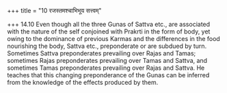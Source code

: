 +++
title = "10 रजस्तमश्चाभिभूय सत्त्वम्"

+++
14.10 Even though all the three Gunas of Sattva etc., are associated with the nature of the self conjoined with Prakrti in the form of body,
yet owing to the dominance of previous Karmas and the differences in the food nourishing the body, Sattva etc., preponderate or are subdued by turn. Sometimes Sattva preponderates prevailing over Rajas and Tamas;
sometimes Rajas preponderates prevailing over Tamas and Sattva, and sometimes Tamas preponderates prevailing over Rajas and Sattva. He teaches that this changing preponderance of the Gunas can be inferred from the knowledge of the effects produced by them.
